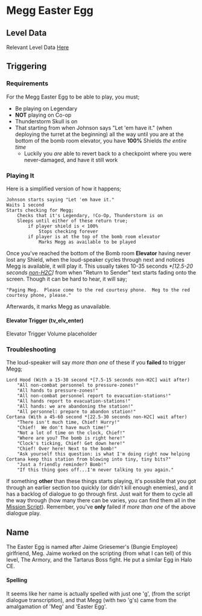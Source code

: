 # Megg Easter Egg
## Level Data
Relevant Level Data [Here](MeggData.md)
## Triggering
### Requirements
For the Megg Easter Egg to be able to play, you must;
 * Be playing on Legendary
 * **NOT** playing on Co-op
 * Thunderstorm Skull is on
 * That starting from when Johnson says "Let 'em have it." (when deploying the turret at the beginning) all the way until you are at the bottom of the bomb room elevator, you have **100%** Shields _the entire time_
   * Luckily you _are_ able to revert back to a checkpoint where you were never-damaged, and have it still work
### Playing It
Here is a simplified version of how it happens;
```
Johnson starts saying "Let 'em have it."
Waits 1 second
Starts checking for Megg;
	Checks that it's Legendary, !Co-Op, Thunderstorm is on
	Sleeps until either of these return true;
		if player shield is < 100%
			Stops checking forever
		if player is at the top of the bomb room elevator
			Marks Megg as available to be played
```		
Once you've reached the bottom of the Bomb room **Elevator** having never lost any Shield, when the loud-speaker cycles through next and notices Megg is available, it will play it. This usually takes 10-35 seconds _*[12.5-20 seconds [non-H2C](../../Bugs/ScriptIterationTiming.md)]_ from when "Return to Sender" text starts fading onto the screen. Though it can be hard to hear, it will say;
    
`"Paging Meg.  Please come to the red courtesy phone.  Meg to the red courtesy phone, please."`

Afterwards, it marks Megg as unavailable.

#### Elevator Trigger (tv_elv_enter)
Elevator Trigger Volume placeholder

### Troubleshooting

The loud-speaker will say _more than one_ of these if you **failed** to trigger Megg;
```
Lord Hood (With a 15-30 second *[7.5-15 seconds non-H2C] wait after)
	"All non-combat personnel to pressure-zones!"
    "All hands to pressure-zones!"
    "All non-combat personnel report to evacuation-stations!"
    "All hands report to evacuation-stations!"
    "All hands: we are abandoning the station!"
    "All personnel: prepare to abandon station!"
Cortana (With a 45-60 second *[22.5-30 seconds non-H2C] wait after)
	"There isn't much time, Chief! Hurry!"
    "Chief!  We don't have much time!"
	"Not a lot of time on the clock, Chief!"
	"Where are you? The bomb is right here!"
	"Clock's ticking, Chief! Get down here!"
	"Chief! Over here! Next to the bomb!"
    "Ask yourself this question: is what I'm doing right now helping Cortana keep this station from blowing into tiny, tiny bits?"
    "Just a friendly reminder? Bomb!"
    "If this thing goes off...I'm never talking to you again."
```

If something **other** than these things starts playing, it's possible that you got through an earlier section too quickly (or didn't kill enough enemies), and it has a backlog of dialogue to go through first. Just wait for them to cycle all the way through (how many there can be varies, you can find them all in the [Mission Script](../01b_spacestation_mission.lisp)). Remember, you've **only** failed if _more than one_ of the above dialogue play.
## Name
The Easter Egg is named after Jaime Griesemer's (Bungie Employee) girlfriend, Meg. Jaime worked on the scripting (from what I can tell) of this level, The Armory, and the Tartarus Boss fight. He put a similar Egg in Halo CE. 
#### Spelling
It seems like her name is actually spelled with just one 'g', (from the script dialogue transcription), and that Megg (with two 'g's) came from the amalgamation of 'Meg' and 'Easter Egg'.

